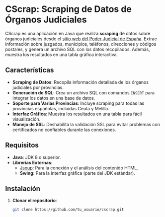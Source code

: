 # CScrap: Scraping de Datos de Órganos Judiciales

CScrap es una aplicación en Java que realiza **scraping** de datos sobre órganos judiciales desde el [sitio web del Poder Judicial de España](https://www.poderjudicial.es/). Extrae información sobre juzgados, municipios, teléfonos, direcciones y códigos postales, y genera un archivo SQL con los datos recopilados. Además, muestra los resultados en una tabla gráfica interactiva.

## Características

- **Scraping de Datos**: Recopila información detallada de los órganos judiciales por provincias.
- **Generación de SQL**: Crea un archivo SQL con comandos `INSERT` para integrar los datos en una base de datos.
- **Soporte para Varias Provincias**: Incluye scraping para todas las provincias españolas, incluidas Ceuta y Melilla.
- **Interfaz Gráfica**: Muestra los resultados en una tabla para fácil visualización.
- **Manejo de SSL**: Deshabilita la validación SSL para evitar problemas con certificados no confiables durante las conexiones.

## Requisitos

- **Java**: JDK 8 o superior.
- **Librerías Externas**:
  - [Jsoup](https://jsoup.org/): Para la conexión y el análisis del contenido HTML.
  - **Swing**: Para la interfaz gráfica (parte del JDK estándar).

## Instalación

1. **Clonar el repositorio**:
   ```bash
   git clone https://github.com/tu_usuario/cscrap.git
